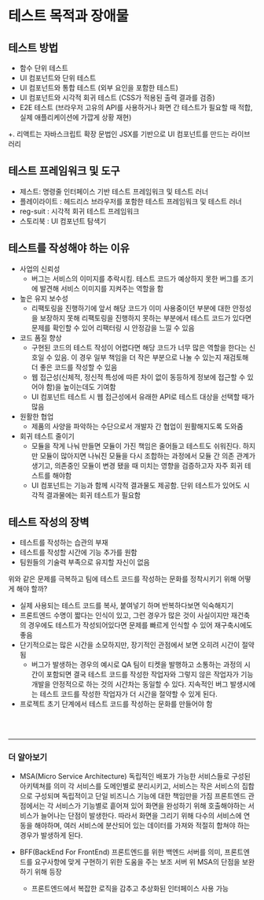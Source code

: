 # 테스트 목적과 장애물

## 테스트 방법

- 함수 단위 테스트
- UI 컴포넌트와 단위 테스트
- UI 컴포넌트와 통합 테스트 (외부 요인을 포함한 테스트)
- UI 컴포넌트와 시각적 회귀 테스트 (CSS가 적용된 출력 결과를 검증)
- E2E 테스트 (브라우저 고유의 API를 사용하거나 화면 간 테스트가 필요할 때 적합, 실제 애플리케이션에 가깝게 상황 재현)

+. 리액트는 자바스크립트 확장 문법인 JSX를 기반으로 UI 컴포넌트를 만드는 라이브러리

## 테스트 프레임워크 및 도구

- 제스트: 명령줄 인터페이스 기반 테스트 프레임워크 및 테스트 러너
- 플레이라이트 : 헤드리스 브라우저를 포함한 테스트 프레임워크 및 테스트 러너
- reg-suit : 시각적 회귀 테스트 프레임워크
- 스토리북 : UI 컴포넌트 탐색기

## 테스트를 작성해야 하는 이유

- 사업의 신뢰성
  - 버그는 서비스의 이미지를 추락시킴. 테스트 코드가 예상하지 못한 버그를 조기에 발견해 서비스 이미지를 지켜주는 역할을 함
- 높은 유지 보수성
  - 리팩토링을 진행하기에 앞서 해당 코드가 이미 사용중이던 부분에 대한 안정성을 보장하지 못해 리팩토링을 진행하지 못하는 부분에서 테스트 코드가 있다면 문제를 확인할 수 있어 리팩터링 시 안정감을 느낄 수 있음
- 코드 품질 향상
  - 구현된 코드의 테스트 작성이 어렵다면 해당 코드가 너무 많은 역할을 한다는 신호일 수 있음. 이 경우 일부 책임을 더 작은 부분으로 나눌 수 있는지 재검토해 더 좋은 코드를 작성할 수 있음
  - 웹 접근성(신체적, 정신적 특성에 따른 차이 없이 동등하게 정보에 접근할 수 있어야 함)을 높이는데도 기여함
  - UI 컴포넌트 테스트 시 웹 접근성에서 유래한 API로 테스트 대상을 선택할 때가 많음
- 원활한 협업
  - 제품의 사양을 파악하는 수단으로서 개발자 간 협업이 원활해지도록 도와줌
- 회귀 테스트 줄이기
  - 모듈을 작게 나눠 만들면 모듈이 가진 책임은 줄어들고 테스트도 쉬워진다. 하지만 모듈이 많아지면 나눠진 모듈을 다시 조합하는 과정에서 모듈 간 의존 관계가 생기고, 의존중인 모듈이 변경 됐을 때 미치는 영향을 검증하고자 자주 회귀 테스트를 해야함
  - UI 컴포넌트는 기능과 함께 시각적 결과물도 제공함. 단위 테스트가 있어도 시각적 결과물에는 회귀 테스트가 필요함

## 테스트 작성의 장벽

- 테스트를 작성하는 습관의 부재
- 테스트를 작성할 시간에 기능 추가를 원함
- 팀원들의 기술력 부족으로 유지할 자신이 없음

위와 같은 문제를 극복하고 팀에 테스트 코드를 작성하는 문화를 정착시키기 위해 어떻게 해야 할까?

- 실제 사용되는 테스트 코드를 복사, 붙여넣기 하며 반복하다보면 익숙해지기
- 프론트엔드 수명이 짧다는 인식이 있고, 그런 경우가 많은 것이 사실이지만 재건축의 경우에도 테스트가 작성되어있다면 문제를 빠르게 인식할 수 있어 재구축시에도 좋음
- 단기적으로는 많은 시간을 소모하지만, 장기적인 관점에서 보면 오히려 시간이 절약됨
  - 버그가 발생하는 경우의 예시로 QA 팀이 티켓을 발행하고 소통하는 과정의 시간이 포함되면 결국 테스트 코드를 작성한 작업자와 그렇지 않은 작업자가 기능 개발을 안정적으로 하는 것의 시간차는 동일할 수 있다. 지속적인 버그 발생시에는 테스트 코드를 작성한 작업자가 더 시간을 절약할 수 있게 된다.
- 프로젝트 초기 단계에서 테스트 코드를 작성하는 문화를 만들어야 함

<br/><br/>

---

### 더 알아보기

- MSA(Micro Service Architecture)
  독립적인 배포가 가능한 서비스들로 구성된 아키텍쳐를 의미
  각 서비스를 도메인별로 분리시키고, 서비스는 작은 서비스의 집합으로 구성되며 독립적이고 단일 비즈니스 기능에 대한 책임만을 가짐
  프론트엔드 관점에서는 각 서비스가 기능별로 흩어져 있어 화면을 완성하기 위해 호출해야하는 서비스가 늘어나는 단점이 발생한다. 따라서 화면을 그리기 위해 다수의 서비스에 연동을 해야하며, 여러 서비스에 분산되어 있는 데이터를 가져와 적절히 합쳐야 하는 경우가 발생하게 된다.

- BFF(BackEnd For FrontEnd)
  프론트엔드를 위한 백엔드 서버를 의미, 프론트엔드를 요구사항에 맞게 구현하기 위한 도움을 주는 보조 서버
  위 MSA의 단점을 보완하기 위해 등장
  - 프론트엔드에서 복잡한 로직을 감추고 추상화된 인터페이스 사용 가능
